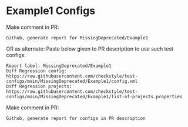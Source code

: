 # Example1 Configs
Make comment in PR:
```
Github, generate report for MissingDeprecated/Example1
```
OR as alternate:
Paste below given to PR description to use such test configs:
```
Report label: MissingDeprecated/Example1
Diff Regression config: https://raw.githubusercontent.com/checkstyle/test-configs/main/MissingDeprecated/Example1/config.xml
Diff Regression projects: https://raw.githubusercontent.com/checkstyle/test-configs/main/MissingDeprecated/Example1/list-of-projects.properties
```
Make comment in PR:
```
Github, generate report for configs in PR description
```
